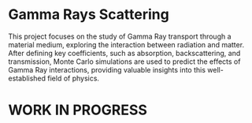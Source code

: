 # Gamma Rays Scattering

This project focuses on the study of Gamma Ray transport through a material medium, exploring the interaction between radiation and matter. After defining key coefficients, such as absorption, backscattering, and transmission, Monte Carlo simulations are used to predict the effects of Gamma Ray interactions, providing valuable insights into this well-established field of physics.

# WORK IN PROGRESS
